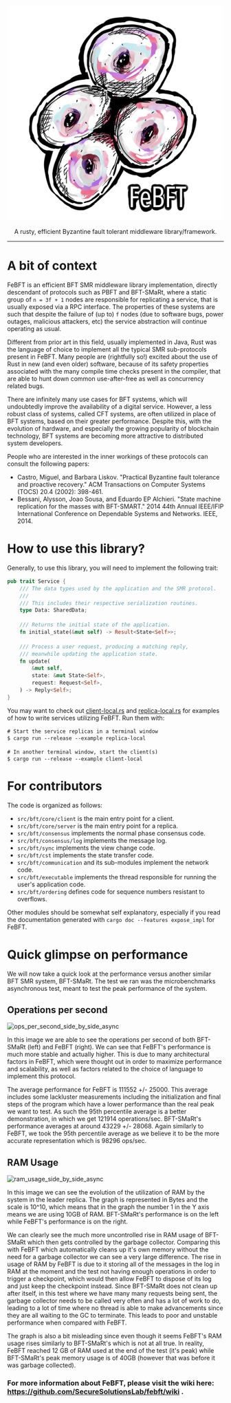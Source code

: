 <p align="center">
<img width="500" height="500" src="resources/logo.png">
</p>
<p align="center">
A rusty, efficient Byzantine fault tolerant middleware library/framework.
<!-- TODO: include crates.io, docs.rs links here, etc -->
</p>

---

# A bit of context

FeBFT is an efficient BFT SMR middleware library implementation, directly descendant
of protocols such as PBFT and BFT-SMaRt, where a static group of `n = 3f + 1` nodes
are responsible for replicating a service, that is usually exposed via a RPC interface.
The properties of these systems are such that despite the failure of (up to) `f` nodes
(due to software bugs, power outages, malicious attackers, etc) the service abstraction
will continue operating as usual.

Different from prior art in this field, usually implemented in Java, Rust was
the language of choice to implement all the typical SMR sub-protocols present
in FeBFT. Many people are (rightfully so!) excited about the use of Rust
in new (and even older) software, because of its safety properties associated
with the many compile time checks present in the compiler, that are able to
hunt down common use-after-free as well as concurrency related bugs.

There are infinitely many use cases for BFT systems, which will undoubtedly improve the
availability of a digital service. However, a less robust class of systems, called CFT
systems, are often utilized in place of BFT systems, based on their greater performance.
Despite this, with the evolution of hardware, and especially the growing popularity of
blockchain technology, BFT systems are becoming more attractive to distributed system
developers.

People who are interested in the inner workings of these protocols can
consult the following papers:

* Castro, Miguel, and Barbara Liskov. "Practical Byzantine fault tolerance and proactive recovery." ACM Transactions on Computer Systems (TOCS) 20.4 (2002): 398-461.
* Bessani, Alysson, Joao Sousa, and Eduardo EP Alchieri. "State machine replication for the masses with BFT-SMART." 2014 44th Annual IEEE/IFIP International Conference on Dependable Systems and Networks. IEEE, 2014.

<!-- TODO: include link to thesis 
To read more about the architecture of FeBFT, you can check out my MsC thesis.-->

# How to use this library?

Generally, to use this library, you will need to implement the following trait:

```rust
pub trait Service {
    /// The data types used by the application and the SMR protocol.
    ///
    /// This includes their respective serialization routines.
    type Data: SharedData;

    /// Returns the initial state of the application.
    fn initial_state(&mut self) -> Result<State<Self>>;

    /// Process a user request, producing a matching reply,
    /// meanwhile updating the application state.
    fn update(
        &mut self,
        state: &mut State<Self>,
        request: Request<Self>,
    ) -> Reply<Self>;
}
```

You may want to check out [client-local.rs](examples/client-local.rs) and
[replica-local.rs](examples/replica-local.rs) for examples of how to write
services utilizing FeBFT. Run them with:

```
# Start the service replicas in a terminal window
$ cargo run --release --example replica-local

# In another terminal window, start the client(s)
$ cargo run --release --example client-local
```

# For contributors

The code is organized as follows:

* `src/bft/core/client` is the main entry point for a client.
* `src/bft/core/server` is the main entry point for a replica.
* `src/bft/consensus` implements the normal phase consensus code.
* `src/bft/consensus/log` implements the message log.
* `src/bft/sync` implements the view change code.
* `src/bft/cst` implements the state transfer code.
* `src/bft/communication` and its sub-modules implement the network code.
* `src/bft/executable` implements the thread responsible for running the
  user's application code.
* `src/bft/ordering` defines code for sequence numbers resistant to overflows.

Other modules should be somewhat self explanatory, especially if you read
the documentation generated with `cargo doc --features expose_impl` for FeBFT.

# Quick glimpse on performance

We will now take a quick look at the performance versus another similar BFT SMR system, BFT-SMaRt. The test we ran was the microbenchmarks asynchronous test, meant to test the peak performance of the system. 

## Operations per second

![ops_per_second_side_by_side_async](https://user-images.githubusercontent.com/4153112/201152436-7ea6eedb-0c48-4a00-96bb-dab625dfaa79.png)

In this image we are able to see the operations per second of both BFT-SMaRt (left) and FeBFT (right). We can see that FeBFT's performance is much more stable and actually higher. This is due to many architectural factors in FeBFT, which were thought out in order to maximize performance and scalability, as well as factors related to the choice of language to implement this protocol.

The average performance for FeBFT is 111552 +/- 25000. This average includes some lackluster measurements including the initialization and final steps of the program which have a lower performance than the real peak we want to test. As such the 95th percentile average is a better demonstration, in which we get 121914 operations/sec.
BFT-SMaRt's performance averages at around 43229 +/- 28068. Again similarly to FeBFT, we took the 95th percentile average as we believe it to be the more accurate representation which is 98296 ops/sec.

## RAM Usage

![ram_usage_side_by_side_async](https://user-images.githubusercontent.com/4153112/201156651-c86c8266-f397-4b1f-95c0-7e2225674e8d.png)

In this image we can see the evolution of the utilization of RAM by the system in the leader replica. The graph is represented in Bytes and the scale is 10^10, which means that in the graph the number 1 in the Y axis means we are using 10GB of RAM. BFT-SMaRt's performance is on the left while FeBFT's performance is on the right.

We can clearly see the much more uncontrolled rise in RAM usage of BFT-SMaRt which then gets controlled by the garbage collector. Comparing this with FeBFT which automatically cleans up it's own memory without the need for a garbage collector we can see a very large difference. The rise in usage of RAM by FeBFT is due to it storing all of the messages in the log in RAM at the moment and the test not having enough operations in order to trigger a checkpoint, which would then allow FeBFT to dispose of its log and just keep the checkpoint instead.
Since BFT-SMaRt does not clean up after itself, in this test where we have many many requests being sent, the garbage collector needs to be called very often and has a lot of work to do, leading to a lot of time where no thread is able to make advancements since they are all waiting to the GC to terminate. This leads to poor and unstable performance when compared with FeBFT.

The graph is also a bit misleading since even though it seems FeBFT's RAM usage rises similarly to BFT-SMaRt's which is not at all true. In reality, FeBFT reached 12 GB of RAM used at the end of the test (it's peak) while BFT-SMaRt's peak memory usage is of 40GB (however that was before it was garbage collected).

### For more information about FeBFT, please visit the wiki here: https://github.com/SecureSolutionsLab/febft/wiki .
